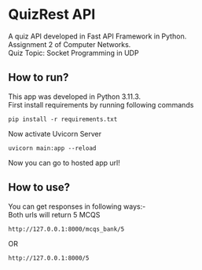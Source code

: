 # QuizRest API
 A quiz API developed in Fast API Framework in Python.<br>
 Assignment 2 of Computer Networks.<br>
 Quiz Topic: Socket Programming in UDP

## How to run?
This app was developed in Python 3.11.3.<br>
First install requirements by running following commands
```
pip install -r requirements.txt
```

Now activate Uvicorn Server
```
uvicorn main:app --reload
```

Now you can go to hosted app url!

## How to use?
You can get responses in following ways:-<br>
Both urls will return 5 MCQS

```
http://127.0.0.1:8000/mcqs_bank/5
```
OR
```
http://127.0.0.1:8000/5
```

